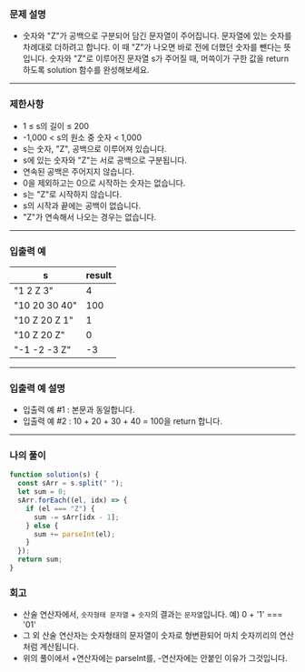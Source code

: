 ### 문제 설명

- 숫자와 "Z"가 공백으로 구분되어 담긴 문자열이 주어집니다. 문자열에 있는 숫자를 차례대로 더하려고 합니다. 이 때 "Z"가 나오면 바로 전에 더했던 숫자를 뺀다는 뜻입니다. 숫자와 "Z"로 이루어진 문자열 s가 주어질 때, 머쓱이가 구한 값을 return 하도록 solution 함수를 완성해보세요.

---

### 제한사항

- 1 ≤ s의 길이 ≤ 200
- -1,000 < s의 원소 중 숫자 < 1,000
- s는 숫자, "Z", 공백으로 이루어져 있습니다.
- s에 있는 숫자와 "Z"는 서로 공백으로 구분됩니다.
- 연속된 공백은 주어지지 않습니다.
- 0을 제외하고는 0으로 시작하는 숫자는 없습니다.
- s는 "Z"로 시작하지 않습니다.
- s의 시작과 끝에는 공백이 없습니다.
- "Z"가 연속해서 나오는 경우는 없습니다.

---

### 입출력 예

| s             | result |
| ------------- | ------ |
| "1 2 Z 3"     | 4      |
| "10 20 30 40" | 100    |
| "10 Z 20 Z 1" | 1      |
| "10 Z 20 Z"   | 0      |
| "-1 -2 -3 Z"  | -3     |

---

### 입출력 예 설명

- 입출력 예 #1 : 본문과 동일합니다.
- 입출력 예 #2 : 10 + 20 + 30 + 40 = 100을 return 합니다.

---

### 나의 풀이

```javascript
function solution(s) {
  const sArr = s.split(" ");
  let sum = 0;
  sArr.forEach((el, idx) => {
    if (el === "Z") {
      sum -= sArr[idx - 1];
    } else {
      sum += parseInt(el);
    }
  });
  return sum;
}
```

### 회고

- 산술 연산자에서, `숫자형태 문자열` + `숫자`의 결과는 `문자열`입니다. 예) 0 + '1' === '01'
- 그 외 산술 연산자는 숫자형태의 문자열이 숫자로 형변환되어 마치 숫자끼리의 연산처럼 계산됩니다.
- 위의 풀이에서 +연산자에는 parseInt를, -연산자에는 안붙인 이유가 그것입니다.
